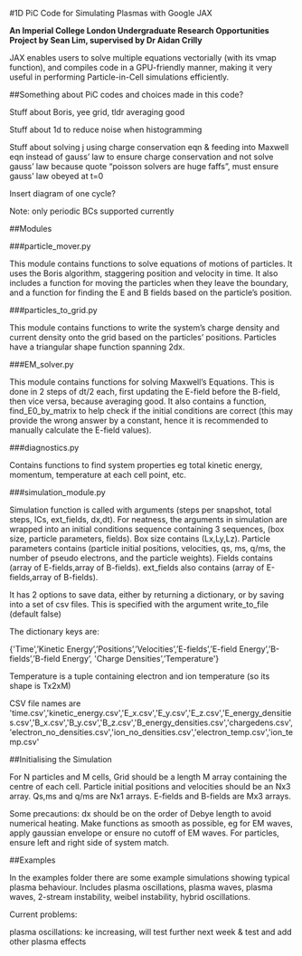 #1D PiC Code for Simulating Plasmas with Google JAX

**An Imperial College London Undergraduate Research Opportunities Project by Sean Lim, supervised by Dr Aidan Crilly**

JAX enables users to solve multiple equations vectorially (with its vmap function), and compiles code in a GPU-friendly manner, making it very useful in performing Particle-in-Cell simulations efficiently.



##Something about PiC codes and choices made in this code?

Stuff about Boris, yee grid, tldr averaging good

Stuff about 1d to reduce noise when histogramming 

Stuff about solving j using charge conservation eqn & feeding into Maxwell eqn instead of gauss’ law to ensure charge conservation and not solve gauss’ law because quote “poisson solvers are huge faffs”, must ensure gauss’ law obeyed at t=0

Insert diagram of one cycle?

Note: only periodic BCs supported currently



##Modules

###particle_mover.py

This module contains functions to solve equations of motions of particles. It uses the Boris algorithm, staggering position and velocity in time. It also includes a function for moving the particles when they leave the boundary, and a function for finding the E and B fields based on the particle’s position.

###particles_to_grid.py

This module contains functions to write the system’s charge density and current density onto the grid based on the particles’ positions. Particles have a triangular shape function spanning 2dx.

###EM_solver.py

This module contains functions for solving Maxwell’s Equations. This is done in 2 steps of dt/2 each, first updating the E-field before the B-field, then vice versa, because averaging good. It also contains a function, find_E0_by_matrix to help check if the initial conditions are correct (this may provide the wrong answer by a constant, hence it is recommended to manually calculate the E-field values).

###diagnostics.py

Contains functions to find system properties eg total kinetic energy, momentum, temperature at each cell point, etc.

###simulation_module.py

Simulation function is called with arguments (steps per snapshot, total steps, ICs, ext_fields, dx,dt). For neatness, the arguments in simulation are wrapped into an initial conditions sequence containing 3 sequences, (box size, particle parameters, fields). Box size contains (Lx,Ly,Lz). Particle parameters contains (particle initial positions, velocities, qs, ms, q/ms, the number of pseudo electrons, and the particle weights). Fields contains (array of E-fields,array of B-fields). ext_fields also contains (array of E-fields,array of B-fields).

It has 2 options to save data, either by returning a dictionary, or by saving into a set of csv files. This is specified with the argument write_to_file (default false)

The dictionary keys are:

{'Time’,’Kinetic Energy’,’Positions’,’Velocities’,’E-fields’,’E-field Energy’,’B-fields’,’B-field Energy’, 'Charge Densities’,’Temperature'}

Temperature is a tuple containing electron and ion temperature (so its shape is Tx2xM)

CSV file names are 'time.csv','kinetic_energy.csv','E_x.csv','E_y.csv','E_z.csv','E_energy_densities.csv','B_x.csv','B_y.csv','B_z.csv','B_energy_densities.csv','chargedens.csv','electron_no_densities.csv','ion_no_densities.csv','electron_temp.csv','ion_temp.csv'



##Initialising the Simulation

For N particles and M cells,
Grid should be a length M array containing the centre of each cell.
Particle initial positions and velocities should be an Nx3 array.
Qs,ms and q/ms are Nx1 arrays.
E-fields and B-fields are Mx3 arrays.

Some precautions: dx should be on the order of Debye length to avoid numerical heating. Make functions as smooth as possible, eg for EM waves, apply gaussian envelope or ensure no cutoff of EM waves. For particles, ensure left and right side of system match.


##Examples

In the examples folder there are some example simulations showing typical plasma behaviour. Includes plasma oscillations, plasma waves, plasma waves, 2-stream instability, weibel instability, hybrid oscillations.



Current problems: 

plasma oscillations: ke increasing, will test further next week
& test and add other plasma effects